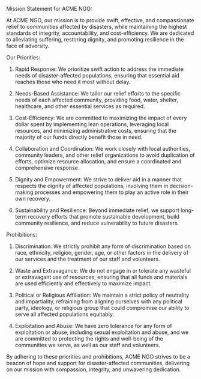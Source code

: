 Mission Statement for ACME NGO:

At ACME NGO, our mission is to provide swift, effective, and compassionate relief to communities affected by disasters, while maintaining the highest standards of integrity, accountability, and cost-efficiency. We are dedicated to alleviating suffering, restoring dignity, and promoting resilience in the face of adversity.

Our Priorities:
1. Rapid Response: We prioritize swift action to address the immediate needs of disaster-affected populations, ensuring that essential aid reaches those who need it most without delay.

2. Needs-Based Assistance: We tailor our relief efforts to the specific needs of each affected community, providing food, water, shelter, healthcare, and other essential services as required.

3. Cost-Efficiency: We are committed to maximizing the impact of every dollar spent by implementing lean operations, leveraging local resources, and minimizing administrative costs, ensuring that the majority of our funds directly benefit those in need.

4. Collaboration and Coordination: We work closely with local authorities, community leaders, and other relief organizations to avoid duplication of efforts, optimize resource allocation, and ensure a coordinated and comprehensive response.

5. Dignity and Empowerment: We strive to deliver aid in a manner that respects the dignity of affected populations, involving them in decision-making processes and empowering them to play an active role in their own recovery.

6. Sustainability and Resilience: Beyond immediate relief, we support long-term recovery efforts that promote sustainable development, build community resilience, and reduce vulnerability to future disasters.

Prohibitions:
1. Discrimination: We strictly prohibit any form of discrimination based on race, ethnicity, religion, gender, age, or other factors in the delivery of our services and the treatment of our staff and volunteers.

2. Waste and Extravagance: We do not engage in or tolerate any wasteful or extravagant use of resources, ensuring that all funds and materials are used efficiently and effectively to maximize impact.

3. Political or Religious Affiliation: We maintain a strict policy of neutrality and impartiality, refraining from aligning ourselves with any political party, ideology, or religious group that could compromise our ability to serve all affected populations equitably.

4. Exploitation and Abuse: We have zero tolerance for any form of exploitation or abuse, including sexual exploitation and abuse, and we are committed to protecting the rights and well-being of the communities we serve, as well as our staff and volunteers.

By adhering to these priorities and prohibitions, ACME NGO strives to be a beacon of hope and support for disaster-affected communities, delivering on our mission with compassion, integrity, and unwavering dedication.
